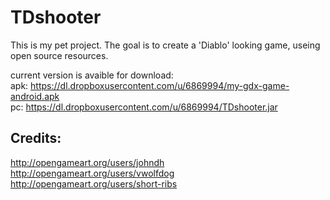 TDshooter
=========

This is my pet project.
The goal is to create a 'Diablo' looking game, useing open source resources.

current version is avaible for download:  
apk: https://dl.dropboxusercontent.com/u/6869994/my-gdx-game-android.apk  
pc: https://dl.dropboxusercontent.com/u/6869994/TDshooter.jar

Credits:
--------
http://opengameart.org/users/johndh     
http://opengameart.org/users/vwolfdog       
http://opengameart.org/users/short-ribs     


